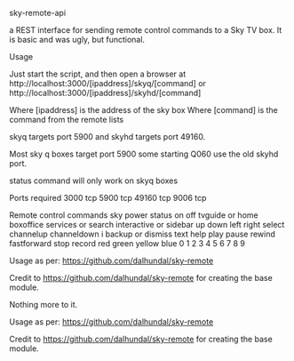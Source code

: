 sky-remote-api

a REST interface for sending remote control commands to a Sky TV box.
It is basic and was ugly, but functional.

Usage

Just start the script, and then open a browser at http://localhost:3000/[ipaddress]/skyq/[command] or http://localhost:3000/[ipaddress]/skyhd/[command]

Where [ipaddress] is the address of the sky box
Where [command] is the command from the remote lists

skyq targets port 5900 and skyhd targets port 49160.

Most sky q boxes target port 5900 some starting Q060 use the old skyhd port.  

status command will only work on skyq boxes

Ports required
3000 tcp
5900 tcp
49160 tcp
9006 tcp


Remote control commands
sky power status on off
tvguide or home boxoffice services or search interactive or sidebar
up down left right select
channelup channeldown i
backup or dismiss text help
play pause rewind fastforward stop record
red green yellow blue
0 1 2 3 4 5 6 7 8 9

Usage as per: https://github.com/dalhundal/sky-remote

Credit to https://github.com/dalhundal/sky-remote for creating the base module.

Nothing more to it.

Usage as per: https://github.com/dalhundal/sky-remote

Credit to https://github.com/dalhundal/sky-remote for creating the base module.
